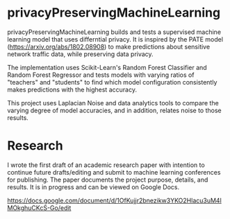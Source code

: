 # privacyPreservingMachineLearning

privacyPreservingMachineLearning builds and tests a supervised machine learning model that uses differntial privacy. It is inspired by the PATE model 
(https://arxiv.org/abs/1802.08908) to make predictions about sensitive network traffic data, while preserving data privacy. 

The implementation uses Scikit-Learn's Random Forest Classifier and Random Forest Regressor and tests models with varying ratios of "teachers" and "students" to find which model configuration consistently makes predictions with the highest accuracy. 

This project uses Laplacian Noise and data analytics tools to compare the varying degree of model accuracies, and in addition, relates noise to those results.

# Research

I wrote the first draft of an academic research paper with intention to continue future drafts/editing and submit to machine learning conferences for publishing. 
The paper documents the project purpose, details, and results. It is in progress and can be viewed on Google Docs.

https://docs.google.com/document/d/1OfKujjr2bnezikw3YKO2Hlacu3uM4lMOkghuCKcS-Go/edit
